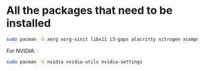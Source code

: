 # All the packages that need to be installed
```bash
sudo pacman -S xorg xorg-xinit libx11 i3-gaps alacritty nitrogen xcompmgr htop polybar
```
For NVIDIA:
```bash
sudo pacman -S nvidia nvidia-utils nvidia-settings
```
